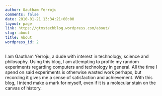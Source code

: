```yaml
---
author: Gautham Yerroju
comments: false
date: 2010-01-21 13:34:21+00:00
layout: page
link: https://gtmstechblog.wordpress.com/about/
slug: about
title: About
wordpress_id: 2
---
```


I am Gautham Yerroju, a dude with interest in technology, science and philosophy. Using this blog, I am attempting to profile my random experiments regarding computers and technology in general. All the time I spend on said experiments is otherwise wasted work perhaps, but recording it gives me a sense of satisfaction and achievement. With this blog, I intend make a mark for myself, even if it is a molecular stain on the canvas of history.
